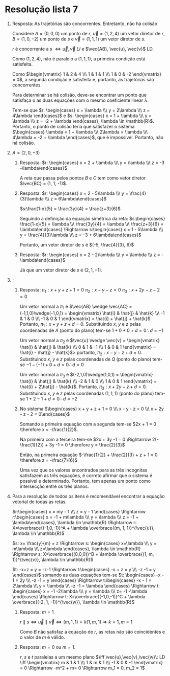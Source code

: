 # Resolução lista 7

1. Resposta: As trajetórias são concorrentes. Entretanto, não há colisão
	
	Considere $A = (0,0,0)$ um ponto de $r$, $\vec{u} = (1,2,4)$ um vetor diretor de $r$, $B = (1, 0, -2)$ um ponto de $s$ e $\vec{v} = (1, 1, 1)$ um vetor diretor de $s$.
	
	$r$ é concorrente a $s$ $\Leftrightarrow \vec{u}, \vec{v}\:LI$ e $\vec{AB}, \vec{u}, \vec{v}$ LD.

	Como $(1,2,4)$, não é paralelo a $(1, 1, 1)$, a primeira condição está satisfeita.

	Como $\begin{vmatrix} 1 & 2 & 4 \\\ 1 & 1 & 1 \\\ 1 & 0 & -2 \end{vmatrix} = 0$, a segunda condição é satisfeita e, portanto, as trajetórias são concorrentes.

	Para determinar se há colisão, deve-se encontrar um ponto que satisfaça o as duas equações com o mesmo coeficiente linear $\lambda$.

	Tem-se que $r: \begin{cases} x = \lambda \\\ y = 2\lambda \\\ z = 4\lambda \end{cases}$ e $s: \begin{cases} x = 1 + \lambda \\\ y = \lambda \\\ z = -2 + \lambda \end{cases}, \lambda \in \mathbb{R}$. Portanto, o ponto de colisão teria que satisfazer o sistema $\begin{cases} \lambda = 1 + \lambda \\\ 2\lambda = \lambda \\\ 4\lambda = -2 + \lambda \end{cases}$, que é impossível. Portanto, não há colisão.

2. $A = (2, 0, -3)$
	1. Resposta: $r: \begin{cases} x = 2 + \lambda \\\ y = \lambda \\\ z = -3 -\lambda\end{cases}$
	
		A reta que passa pelos pontos $B$ e $C$ tem como vetor diretor $\vec{BC} = (1, 1, -1)$.
		 
	2. Resposta: $r: \begin{cases} x = 2 - 5\lambda \\\ y = \frac{4}{3}\lambda \\\ z =  6\lambda\end{cases}$
		
		$s:\frac{1-x}{5} = \frac{3y}{4} = \frac{z+3}{6}$

		Seguindo a definição da equação simétrica da reta: $s:\begin{cases} \frac{1-x}{5} = \lambda \\\ \frac{3y}{4} = \lambda \\\ \frac{z+3}{6} = \lambda\end{cases} \Rightarrow s:\begin{cases} x = 1 - 5\lambda \\\ y = \frac{4}{3}\lambda \\\ z = -3 + 6\lambda\end{cases}$

		Portanto, um vetor diretor de $s$ é $(-5, \frac{4}{3}, 6)$

	3. Resposta: $r: \begin{cases} x = 2 - 2\lambda \\\ y = \lambda \\\ z =  -\lambda\end{cases}$

		Já que um vetor diretor de $s$ é $(2, 1, -1)$.

3. :
	1. Resposta:
		$\pi_1: x + y + z + 1 = 0$
		$\pi_2: x - y - z = 0$
		$\pi_3: x + 2y - z - 2 = 0$
		
		Um vetor normal a $\pi_1$ é $\vec{AB} \wedge \vec{AC} = (-1,1,0)\wedge(-1,0,1) = \begin{vmatrix} \hat{i} & \hat{j} & \hat{k} \\\ -1 & 1 & 0 \\\ -1 & 0 & 1 \end{vmatrix} = \hat{i} + \hat{j} + \hat{k}$. Portanto, $\pi_1: x + y + z + d = 0$. Substituindo $x$, $y$ e $z$ pelas coordenadas de $A$ (ponto do plano) tem-se $1 + 0 + 0 + d = 0 \therefore d = -1$

		Um vetor normal a $\pi_2$ é $\vec{u} \wedge \vec{v} = \begin{vmatrix} \hat{i} & \hat{j} & \hat{k} \\\ 0 & 1 & -1 \\\ 1 & 0 & 1 \end{vmatrix} = \hat{i} - \hat{j} - \hat{k}$> portanto, $\pi_2: x - y - z + d = 0$. Substituindo $x$, $y$ e $z$ pelas coordenadas de $Q$ (ponto do plano) tem-se $-1 - (-1) + 0 + d = 0 \therefore d = 0$

		Um vetor normal a $\pi_3$ é $(-2,1,0)\wedge(1,0,1) = \begin{vmatrix} \hat{i} & \hat{j} & \hat{k} \\\ -2 & 1 & 0 \\\ 1 & 0 & 1 \end{vmatrix} = \hat{i} + 2\hat{j} - \hat{k}$. Portanto, $\pi_3: x + 2y - z + d = 0$. Substituindo $x$, $y$ e $z$ pelas coordenadas $(1,1,1)$ (ponto do plano) tem-se $1 + 2 - 1 + d = 0 \therefore d = -2$
		
	2. No sistema $\begin{cases} x + y + z + 1 = 0 \\\ x - y - z = 0 \\\ x + 2y - z - 2 = 0\end{cases}$
	
		Somando a primeira equação com a segunda tem-se $2x + 1 = 0 \therefore x = -\frac{1}{2}$.
	
		Na primeira com a terceira tem-se $2x + 3y -1 = 0 \Rightarrow 2(-\frac{1}{2}) + 3y -1 = 0 \therefore y = \frac{2}{3}$

		Então, na primeira equação $-\frac{1}{2} + \frac{2}{3} + z + 1 = 0 \therefore z = -\frac{7}{6}$

		Uma vez que os valores encontrados para as três incognitas satisfazem as três equações, é correto afirmar que o sistema é possível e determinado. Portanto, tem apenas um ponto como intersecção entre os três planos.
4. Para a resolução de todos os itens é recomendável encontrar a equação vetorial de todas as retas.
	
	$r:\begin{cases} x = my - 1 \\\ z = y - 1 \end{cases} \Rightarrow r:\begin{cases} x = -1 + m\lambda \\\ y = \lambda \\\ z = -1 + \lambda\end{cases}, \lambda \in \mathbb{R} \Rightarrow r:  X=\overbrace{(-1,0,-1)}^A + \lambda \overbrace{(m, 1, 1)}^{\vec{u}}, \lambda \in \mathbb{R}$

	$s: x= \frac{y}{m} = z \Rightarrow s: \begin{cases} x=\lambda \\\ y = m\lambda \\\ z=\lambda \end{cases}, \lambda \in \mathbb{R} \Rightarrow s: X=\overbrace{(0,0,0)}^B + \lambda \overbrace{(1, m, 1)}^{\vec{v}}, \lambda \in \mathbb{R}$

	$t: -x+z = y = -z-1 \Rightarrow t:\begin{cases} -x + z = y \\\ -z -1 = y \end{cases}$ somando as duas equações tem-se $t: \begin{cases} -x - 1 = 2y \\\ -z -1 = y \end{cases} \Rightarrow t:\begin{cases} -x - 1 = 2\lambda \\\ y = \lambda \\\ -z -1 = \lambda \end{cases} \Rightarrow t: \begin{cases} x = -1 -2\lambda \\\ y = \lambda \\\ z= -1 -\lambda \end{cases} \Rightarrow t: X=\overbrace{(-1,0,-1)}^C + \lambda \overbrace{(-2, 1, -1)}^{\vec{w}}, \lambda \in \mathbb{R}$

   1. Resposta: $m = 1$

	 	$r \parallel s \iff \vec{u} \parallel \vec{v} \iff (m,1,1) = k(1,m,1) \Rightarrow k = 1, m = 1$

		 Como $B$ não satisfaz a equação de $r$, as retas não são coincidentes e o valor de $m$ é válido.
	2. Resposta: $m = 0$ ou $m = 1$.
		
		$r$, $s$ e $t$ paralelas a um mesmo plano $\iff \vec{u},\vec{v},\vec{w}\: LD \iff \begin{vmatrix} m & 1 & 1 \\\ 1 & m & 1 \\\ -1 & 0 & -1 \end{vmatrix} = 0 \Rightarrow -m^2 + m= 0 \Rightarrow m_1 = 0, m_2 = 1$